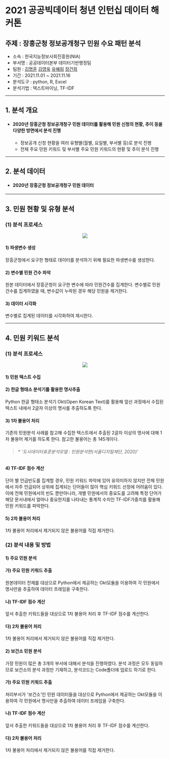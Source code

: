 # 2021 공공빅데이터 청년 인턴십 데이터 해커톤
주제 : 장흥군청 정보공개청구 민원 수요 패턴 분석
-------------
* 소속 : 한국지능정보사회진흥원(NIA)
* 부서명 : 공공데이터본부 데이터기반행정팀 
* 팀원 : [김명훈](https://github.com/minghoona) [김영욱](https://github.com/kjfms) [유혜림](https://github.com/YuHyeRim) [장건희](https://github.com/kuma987)
* 기간 : 2021.11.01 ~ 2021.11.16
* 분석도구 : python, R, Excel
* 분석기법 : 텍스트마이닝, TF-IDF

* * *

## 1. 분석 개요
- #### 2020년 장흥군청 정보공개청구 민원 데이터를 활용해 민원 신청의 현황, 추이 등을 다양한 방면에서 분석 진행
  - 정보공개 신청 현황을 여러 유형별(월별, 요일별, 부서별 등)로 분석 진행
  - 전체 주요 민원 키워드 및 부서별 주요 민원 키워드의 현황 및 추이 분석 진행 

* * *

## 2. 분석 데이터
- #### 2020년 장흥군청 정보공개청구 민원 데이터

* * *

## 3. 민원 현황 및 유형 분석
### (1) 분석 프로세스
<p align="center"><img src =https://user-images.githubusercontent.com/82136585/142090397-6ba31dbb-241e-42e8-acb2-903670f2e7a9.png>

#### 1)	파생변수 생성
장흥군청에서 요구한 형태로 데이터를 분석하기 위해 필요한 파생변수를 생성한다.

#### 2)	변수별 민원 건수 파악
원본 데이터에서 장흥군청이 요구한 변수에 따라 민원건수를 집계한다. 변수별로 민원 건수를 집계하였을 때, 변수값이 누락된 경우 해당 민원을 제거한다.

#### 3)	데이터 시각화
변수별로 집계된 데이터를 시각화하여 제시한다.

* * *
  
## 4. 민원 키워드 분석
### (1) 분석 프로세스
<p align="center"><img src =https://user-images.githubusercontent.com/82136585/142091689-aad6858d-694c-4a2c-b726-f7bc50d943e0.png>

#### 1) 민원 텍스트 수집

#### 2)	한글 형태소 분석기를 활용한 명사추출
Python 한글 형태소 분석기 Okt(Open Korean Text)를 활용해 앞선 과정에서 수집된 텍스트 내에서 2글자 이상의 명사를 추출하도록 한다.

#### 3)	1차 불용어 처리
기존의 민원분석 사례를 참고해 수집한 텍스트에서 추출된 2글자 이상의 명사에 대해 1차 불용어 제거를 하도록 한다. 참고한 불용어는 총 145개이다.
> ###### * ‘도시데이터표준분석모델 : 민원분석편(서울디지털재단, 2020)’
  
#### 4)	 TF-IDF 점수 계산
단어 별 언급빈도를 집계할 경우, 민원 키워드 파악에 있어 유의미하지 않지만 전체 민원에서 자주 언급되어 상위에 집계되는 단어들이 많아 핵심 키워드 선정에 어려움이 있다. 이에 전체 민원에서의 빈도 뿐만아니라, 개별 민원에서의 중요도를 고려해 특정 단어가 해당 문서내에서 얼마나 중요한지를 나타내는 통계적 수치인 TF-IDF가중치를 활용해 민원 키워드를 파악한다.

#### 5) 2차 불용어 처리
1차 불용어 처리에서 제거되지 않은 불용어를 직접 제거한다.

  
### (2) 분석 내용 및 방법
#### 1) 주요 민원 분석 
#### 가) 주요 민원 키워드 추출
원본데이터 전체를 대상으로 Python에서 제공하는 Okt모듈을 이용하여 각 민원에서 명사만을 추출하여 데이터 프레임을 구축한다.
#### 나) TF-IDF 점수 계산
앞서 추출한 키워드들을 대상으로 1차 불용어 처리 후 TF-IDF 점수를 계산한다.
#### 다) 2차 불용어 처리
1차 불용어 처리에서 제거되지 않은 불용어를 직접 제거한다.
  

#### 2) 보건소 민원 분석
가장 민원이 많은 총 3개의 부서에 대해서 분석을 진행하였다. 분석 과정은 모두 동일하므로 보건소의 분석 과정만 기재하고, 분석코드는 Code폴더에 업로드 하기로 한다. 
#### 가) 주요 민원 키워드 추출
처리부서가 '보건소'인 민원 데이터들을 대상으로 Python에서 제공하는 Okt모듈을 이용하여 각 민원에서 명사만을 추출하여 데이터 프레임을 구축한다.
#### 나) TF-IDF 점수 계산
앞서 추출한 키워드들을 대상으로 1차 불용어 처리 후 TF-IDF 점수를 계산한다.
#### 다) 2차 불용어 처리
1차 불용어 처리에서 제거되지 않은 불용어를 직접 제거한다. 


  
  

  
  
  

